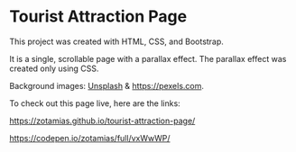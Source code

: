 # Tourist Attraction Page

This project was created with HTML, CSS, and Bootstrap.

It is a single, scrollable page with a parallax effect. The parallax effect was created only using CSS.

Background images: [Unsplash](https://unsplash.com) & https://pexels.com.

To check out this page live, here are the links:

https://zotamias.github.io/tourist-attraction-page/

https://codepen.io/zotamias/full/vxWwWP/
